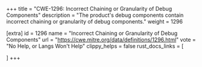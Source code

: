 +++
title = "CWE-1296: Incorrect Chaining or Granularity of Debug Components"
description	= "The product's debug components contain incorrect chaining or granularity of debug components."
weight = 1296

[extra]
id = 1296
name = "Incorrect Chaining or Granularity of Debug Components"
url = "https://cwe.mitre.org/data/definitions/1296.html"
vote = "No Help, or Langs Won't Help"
clippy_helps = false
rust_docs_links = [
	
]
+++

